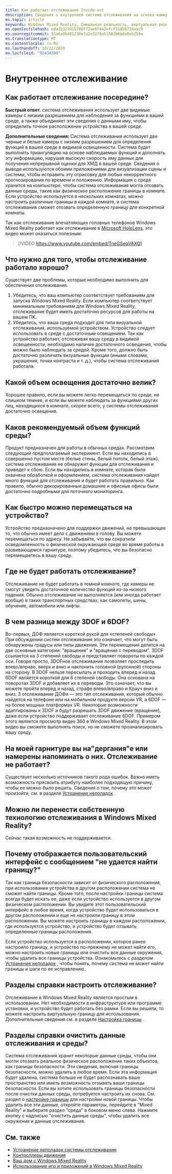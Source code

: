 ```yaml
---
title: Как работает отслеживание Inside-out
description: Сведения о внутренней системе отслеживания на основе камеры, используемой в гарнитурах Windows Mixed Reality.
ms.topic: article
keywords: Windows Mixed Reality, Смешанная реальность, виртуальная реальность, VR, MR, внутренняя, внутренняя, отслеживаемая, Камера
ms.openlocfilehash: eda1b323915788f72ae6f4a2efcf51850734eac9
ms.sourcegitcommit: 55a6a0b481238e7a2e3278a51583b6bda0eb259a
ms.translationtype: MT
ms.contentlocale: ru-RU
ms.lasthandoff: 10/22/2020
ms.locfileid: "92434599"
---
```

# <a name="inside-out-tracking"></a>Внутреннее отслеживание

## <a name="how-does-inside-out-tracking-work"></a>Как работает отслеживание посередине?

**Быстрый ответ.** система отслеживания использует две видимые камеры с низким разрешением для наблюдения за функциями в вашей среде, а также объединяет эти сведения с данными иму, чтобы определить точное расположение устройства в вашей среде.

**Дополнительные сведения:** Система отслеживания использует две черные и белые камеры с низким разрешением для определения функций в вашей среде в видимой освещенности. Система будет выполнять триангуляцию на основе наблюдаемых функций и дополнять эту информацию, нарушая высокую скорость иму данных для получения непрерывной оценки для ХМД в вашей среде. Сведения о выводе используются обоими приложениями для визуализации сцены и системы, чтобы исправить эту отрисовку для любых некорректного прогнозирования по времени и положению. Информация о среде хранится на компьютере, чтобы система отслеживания могла отозвать данные среды, такие как физическое расположение границы в комнате. Если устройство используется в нескольких комнатах, можно настроить различные границы в каждой комнате, и система отслеживания сможет отозвать определенную границу для конкретной комнаты.

Так как отслеживание впечатляющих головных телефонов Windows Mixed Reality работает как отслеживание в [Microsoft HoloLens](https://www.microsoft.com/en-us/hololens), это видео может оказаться полезным:

>[!VIDEO https://www.youtube.com/embed/TneGSeqVAXQ]

## <a name="what-do-i-need-to-make-tracking-work-well"></a>Что нужно для того, чтобы отслеживание работало хорошо?

Существует две проблемы, которые необходимо выполнить для обеспечения отслеживания.
1. Убедитесь, что ваш компьютер соответствует требованиям для запуска Windows Mixed Reality. Если компьютер соответствует минимальным требованиям для Windows Mixed Reality, отслеживание будет иметь достаточно ресурсов для работы на вашем ПК.
2. Убедитесь, что ваша среда подходит для типа визуальной отслеживания, используемой устройством. Устройство следует использовать в среде с достаточным освещением. Так как устройство работает, отслеживая вашу среду в видимой освещенности, необходимо наличие достаточного освещения, чтобы можно было наблюдать за средой. Кроме того, должно быть достаточно различить визуальные функции (иными словами, украшения, точки контраста и т. д.), чтобы система отслеживания работала.

## <a name="how-much-light-is-enough-light"></a>Какой объем освещения достаточно велик?

Хорошее правило, если вы можете легко перемещаться по среде, не слишком темнее, и если вы можете наблюдать за функциями других лиц, находящихся в комнате, скорее всего, у системы отслеживания достаточно освещения.

## <a name="what-is-the-recommended-amount-of-environmental-features"></a>Каков рекомендуемый объем функций среды?

Продукт предназначен для работы в обычных средах. Рассмотрим следующий предполагаемый эксперимент. Если вы находились в совершенно пустом месте (белые стены, белый потолк, белый этаж), система отслеживания не обнаружит функции для отслеживания и приведет к сбою. Если вы находились в комнате, которая была охвачена обработкой и оформлением, система отслеживания найдет много функций для отслеживания и будет работать правильно. Как правило, обычно декорированные домашние и офисные офисы были достаточно подробными для поточного мониторинга.

## <a name="how-fast-can-i-move-with-the-device"></a>Как быстро можно перемещаться на устройство?

Устройство предназначено для поддержки движений, не превышающее то, что обычно имеет дело с движением в голову. Вы можете перемещаться по адресу. Не забывайте, что вы сократили осведомленность о физической окружающей среде во время работы в развивающемся гарнитуре, поэтому убедитесь, что вы безопасно перемещаетесь в вашу среду.

## <a name="where-will-tracking-not-work"></a>Где не будет работать отслеживание?

Отслеживание не будет работать в темной комнате, где камеры не смогут увидеть достаточное количество функций из-за низкого падения. Обычно отслеживание не выполняется (или иногда работает вообще) в таких транспортных средствах, как самолеты, шины, обучение, автомобили или лифты.

## <a name="what-is-the-difference-between-3dof-and-6dof"></a>В чем разница между 3DOF и 6DOF?

Во-первых, ДОФ является короткой рукой для «степеней свободы». При обсуждении систем отслеживания это означает, что могут быть обнаружены градусы или типы движения. Эти перемещения делятся на две основные категории: "вращение" и "вращение с переводом". 3DOF ссылается на 3 степеней свободы и представляет повороты по каждой оси. Говоря просто, 3DOFное отслеживание позволяет проследить влево/вправо, вверх и вниз и наклонить головной (рулонной) стороны на сторону. В 3DOF нельзя пересылать и проходить вперед и назад. 6DOF является короткой для 6 степеней свободы. Она основана на поворотах 3DOF и добавляет их в переводы. Это означает, что вы можете пройти вперед и назад, страфе влево/вправо и Крауч вниз и вниз. 3 отслеживание ДОФи — это тип отслеживания, который обычно найдется на телефоне или на мобильном продукте версии VR, а 6DOF — на более мощных платформах VR. Некоторые возможности адаптированы к 3DOF и будут разрешать 3DOF движение (вращение), даже если устройство поддерживает отслеживание 6DOF. Примером этого является просмотр видео 360 в Windows Mixed Reality. В этом видео вы сможете выполнять поиск, но не сможете проанализировать вашу среду.

## <a name="things-are-jittering-or-stuttering-in-my-headset-is-my-tracking-not-working"></a>На моей гарнитуре вы на"дергания"е или намерены напоминать о них. Отслеживание не работает?

Существует несколько источников такого рода ошибок. Важно иметь возможность присвоить атрибуту наиболее подходящую причину, чтобы ее можно было решить. Сведения о том, почему это может произойти, см. в разделе [Устранение неполадок](tracking.md) .

## <a name="can-i-bring-my-own-tracking-technology-to-windows-mixed-reality"></a>Можно ли перенести собственную технологию отслеживания в Windows Mixed Reality?

Сейчас такая возможность не поддерживается.

## <a name="why-do-i-see-ui-that-says-cant-find-your-boundary"></a>Почему отображается пользовательский интерфейс с сообщением "не удается найти границу?"

Так как граница безопасности зависит от физического расположения, при использовании устройства в другом расположении система не сможет найти границы. Кроме того, после настройки границы система всегда будет искать ее, даже если устройство используется в другом физическом расположении. Вы увидите этот пользовательский интерфейс в любое время, когда устройство будет использоваться в другом расположении и еще не настроили границу в этом расположении. Вы можете настроить границы в каждом расположении, где используется устройство, и устройство будет отзывать определенные границы расположения.

Если устройство используется в расположении, которое ранее настроило границу, и устройство по-прежнему не может найти его, можно настроить новые границы или очистить все данные окружения, чтобы удалить все границы устройства. Ознакомьтесь с разделом [Устранение неполадок](tracking.md) , чтобы понять, почему система не может найти границы и шаги по ее исправлению.

## <a name="how-do-i-set-up-tracking"></a>Разделы справки настроить отслеживание?

Отслеживание в Windows Mixed Reality является простым в использовании. Нет необходимости в инфраструктуре или программе установки, и устройство будет работать без рамки. Если вы решили, то можете настроить виртуальную границу для использования. Дополнительные сведения см. в разделе [Настройка границы](set-up-windows-mixed-reality.md#set-up-your-room-boundary) .

## <a name="how-do-i-clear-tracking-and-environment-data"></a>Разделы справки очистить данные отслеживания и среды?

Система отслеживания хранит некоторые данные среды, чтобы они могли отозвать реальное физическое расположение таких объектов, как границы безопасности. Эти сведения, включая границы безопасности, можно удалить в любое время. Если эта информация будет удалена, система больше не будет распознавать ваше пространство или иметь возможность отзывать ваши границы безопасности. Если вы хотите использовать границы безопасности после очистки данных среды, потребуется настроить их снова. См. раздел о [настройке границы](set-up-windows-mixed-reality.md#set-up-your-room-boundary) для настройки новой границы. Чтобы удалить все эти данные, откройте параметры, перейдите в "Mixed Reality" и выберите раздел "среда" в боковом меню слева. Нажмите кнопку с надписью "очистить данные среды", чтобы удалить все окружения и данные отслеживания.

## <a name="see-also"></a>См. также
* [Устранение неполадок системы отслеживания](tracking.md)
* [Контроллеры движения](controller-in-wmr.md)
* [Ваш дом с Windows Mixed Reality](your-mixed-reality-home.md)
* [Использование игр и приложений в Windows Mixed Reality](using-games-and-apps-in-windows-mixed-reality.md)
